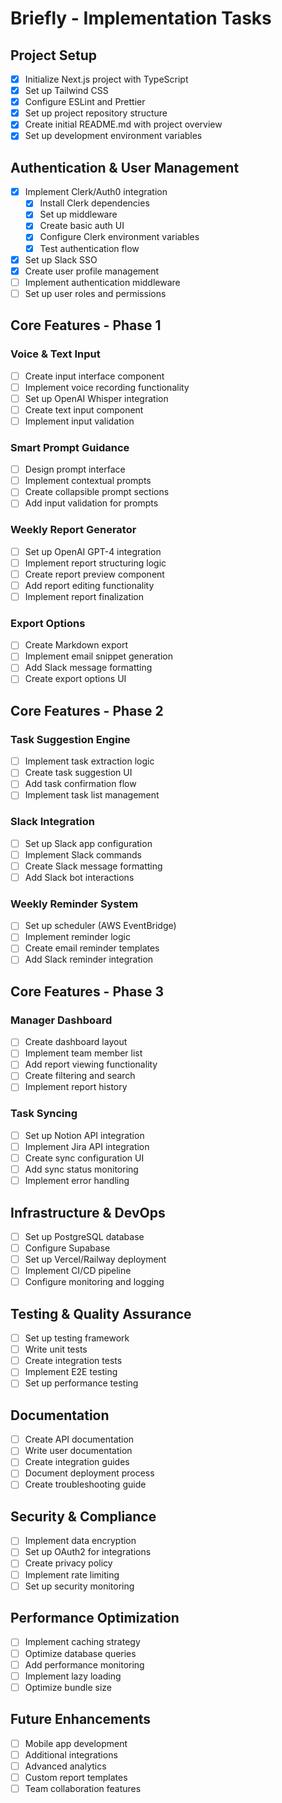 # Briefly - Implementation Tasks

## Project Setup
- [x] Initialize Next.js project with TypeScript
- [x] Set up Tailwind CSS
- [x] Configure ESLint and Prettier
- [x] Set up project repository structure
- [x] Create initial README.md with project overview
- [x] Set up development environment variables

## Authentication & User Management
- [x] Implement Clerk/Auth0 integration
  - [x] Install Clerk dependencies
  - [x] Set up middleware
  - [x] Create basic auth UI
  - [x] Configure Clerk environment variables
  - [x] Test authentication flow
- [x] Set up Slack SSO
- [x] Create user profile management
- [ ] Implement authentication middleware
- [ ] Set up user roles and permissions

## Core Features - Phase 1
### Voice & Text Input
- [ ] Create input interface component
- [ ] Implement voice recording functionality
- [ ] Set up OpenAI Whisper integration
- [ ] Create text input component
- [ ] Implement input validation

### Smart Prompt Guidance
- [ ] Design prompt interface
- [ ] Implement contextual prompts
- [ ] Create collapsible prompt sections
- [ ] Add input validation for prompts

### Weekly Report Generator
- [ ] Set up OpenAI GPT-4 integration
- [ ] Implement report structuring logic
- [ ] Create report preview component
- [ ] Add report editing functionality
- [ ] Implement report finalization

### Export Options
- [ ] Create Markdown export
- [ ] Implement email snippet generation
- [ ] Add Slack message formatting
- [ ] Create export options UI

## Core Features - Phase 2
### Task Suggestion Engine
- [ ] Implement task extraction logic
- [ ] Create task suggestion UI
- [ ] Add task confirmation flow
- [ ] Implement task list management

### Slack Integration
- [ ] Set up Slack app configuration
- [ ] Implement Slack commands
- [ ] Create Slack message formatting
- [ ] Add Slack bot interactions

### Weekly Reminder System
- [ ] Set up scheduler (AWS EventBridge)
- [ ] Implement reminder logic
- [ ] Create email reminder templates
- [ ] Add Slack reminder integration

## Core Features - Phase 3
### Manager Dashboard
- [ ] Create dashboard layout
- [ ] Implement team member list
- [ ] Add report viewing functionality
- [ ] Create filtering and search
- [ ] Implement report history

### Task Syncing
- [ ] Set up Notion API integration
- [ ] Implement Jira API integration
- [ ] Create sync configuration UI
- [ ] Add sync status monitoring
- [ ] Implement error handling

## Infrastructure & DevOps
- [ ] Set up PostgreSQL database
- [ ] Configure Supabase
- [ ] Set up Vercel/Railway deployment
- [ ] Implement CI/CD pipeline
- [ ] Configure monitoring and logging

## Testing & Quality Assurance
- [ ] Set up testing framework
- [ ] Write unit tests
- [ ] Create integration tests
- [ ] Implement E2E testing
- [ ] Set up performance testing

## Documentation
- [ ] Create API documentation
- [ ] Write user documentation
- [ ] Create integration guides
- [ ] Document deployment process
- [ ] Create troubleshooting guide

## Security & Compliance
- [ ] Implement data encryption
- [ ] Set up OAuth2 for integrations
- [ ] Create privacy policy
- [ ] Implement rate limiting
- [ ] Set up security monitoring

## Performance Optimization
- [ ] Implement caching strategy
- [ ] Optimize database queries
- [ ] Add performance monitoring
- [ ] Implement lazy loading
- [ ] Optimize bundle size

## Future Enhancements
- [ ] Mobile app development
- [ ] Additional integrations
- [ ] Advanced analytics
- [ ] Custom report templates
- [ ] Team collaboration features 